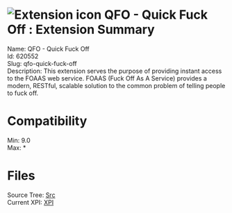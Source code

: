 # ![Extension icon](https://addons.thunderbird.net/user-media/addon_icons/620/620552-64.png?modified=1472149216) QFO - Quick Fuck Off : Extension Summary

Name: QFO - Quick Fuck Off  
Id: 620552  
Slug: qfo-quick-fuck-off  
Description: This extension serves the purpose of providing instant access to the FOAAS web service. FOAAS (Fuck Off As A Service) provides a modern, RESTful, scalable solution to the common problem of telling people to fuck off.
  

# Compatibility
Min: 9.0  
Max: *  

# Files

Source Tree: [Src](C:/Dev/Thunderbird/ThunderKdB/xall/xOther/620552-qfo-quick-fuck-off/src)  
Current XPI: [XPI](C:/Dev/Thunderbird/ThunderKdB/xall/xOther/620552-qfo-quick-fuck-off/xpi)  



